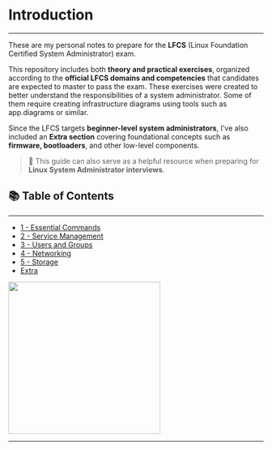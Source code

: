 # Introduction
<hr>

These are my personal notes to prepare for the **LFCS** (Linux Foundation Certified System Administrator) exam.

This repository includes both **theory and practical exercises**, organized according to the **official LFCS domains and competencies** that candidates are expected to master to pass the exam. These exercises were created to better understand the responsibilities of a system administrator. Some of them require creating infrastructure diagrams using tools such as app.diagrams or similar.

Since the LFCS targets **beginner-level system administrators**, I've also included an **Extra section** covering foundational concepts such as **firmware, bootloaders**, and other low-level components.

> 🧠 This guide can also serve as a helpful resource when preparing for **Linux System Administrator interviews**.

## 📚 Table of Contents
<hr>

- [1 - Essential Commands](./1-essential-commands.md)
- [2 - Service Management](./2-service-management.md)
- [3 - Users and Groups](./3-users-and-groups.md)
- [4 - Networking](./4-networking.md)
- [5 - Storage](./5-storage.md)
- [Extra ]()



<div style="align: center"> <img src="https://camo.githubusercontent.com/2298eaf7ac633931daba4595a5ac23dd7f79af1fad2afb81d15a67ae588ee991/68747470733a2f2f696d616765732e796f75726163636c61696d2e636f6d2f696d616765732f31653636313163612d386166652d346563632d616434642d3330356662613532656537652f315f4c4643532d363030783630302e706e67" width="300"> </div>

<hr>



